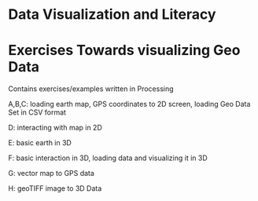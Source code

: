 # Data Visualization and Literacy 
# Exercises Towards visualizing Geo Data

Contains exercises/examples written in Processing


A,B,C: loading earth map, GPS coordinates to 2D screen, loading Geo Data Set in CSV format

D: interacting with map in 2D

E: basic earth in 3D

F: basic interaction in 3D, loading data and visualizing it in 3D

G: vector map to GPS data 

H: geoTIFF image to 3D Data

